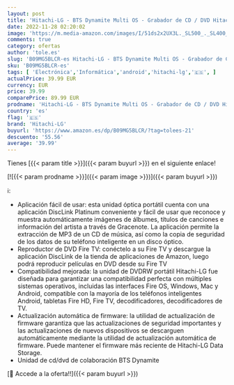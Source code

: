 ```yaml
---
layout: post
title: 'Hitachi-LG - BTS Dynamite Multi OS - Grabador de CD / DVD Hitachi LG GPM2V  Fire  Android  Windows  Mac  - Grabador  Grabador - Fire HD  Fire TV  portátil  MacAir  Surface  Galaxy Tab...  Morado …'
date: 2022-11-28 02:20:02
image: 'https://m.media-amazon.com/images/I/51ds2x2UX3L._SL500_._SL400_.jpg'
comments: true
category: ofertas
author: 'tole.es'
slug: 'B09MG5BLCR-es Hitachi-LG - BTS Dynamite Multi OS - Grabador de CD / DVD...'
sku: 'B09MG5BLCR-es'
tags: [ 'Electrónica','Informática','android','hitachi-lg','🇪🇸', ]
actualPrice: 39.99 EUR
currency: EUR
price: 39.99
comparePrice: 89.99 EUR
prodname: 'Hitachi-LG - BTS Dynamite Multi OS - Grabador de CD / DVD Hitachi LG GPM2V  Fire  Android  Windows  Mac  - Grabador  Grabador - Fire HD  Fire TV  portátil  MacAir  Surface  Galaxy Tab...  Morado …'
country: 'es'
flag: '🇪🇸'
brand: 'Hitachi-LG'
buyurl: 'https://www.amazon.es/dp/B09MG5BLCR/?tag=tolees-21'
descuento: '55.56'
average: '39.99'
---
```


Tienes [{{< param title >}}]({{< param buyurl >}}) en el siguiente enlace!

[![{{< param prodname >}}]({{< param image >}})]({{< param buyurl >}})

ℹ️:

- Aplicación fácil de usar: esta unidad óptica portátil cuenta con una aplicación DiscLink Platinum conveniente y fácil de usar que reconoce y muestra automáticamente imágenes de álbumes, títulos de canciones e información del artista a través de Gracenote. La aplicación permite la extracción de MP3 de un CD de música, así como la copia de seguridad de los datos de su teléfono inteligente en un disco óptico.
- Reproductor de DVD Fire TV: conéctelo a su Fire TV y descargue la aplicación DiscLink de la tienda de aplicaciones de Amazon, luego podrá reproducir películas en DVD desde su Fire TV
- Compatibilidad mejorada: la unidad de DVDRW portátil Hitachi-LG fue diseñada para garantizar una compatibilidad perfecta con múltiples sistemas operativos, incluidas las interfaces Fire OS, Windows, Mac y Android, compatible con la mayoría de los teléfonos inteligentes Android, tabletas Fire HD, Fire TV, decodificadores, decodificadores de TV.
- Actualización automática de firmware: la utilidad de actualización de firmware garantiza que las actualizaciones de seguridad importantes y las actualizaciones de nuevos dispositivos se descarguen automáticamente mediante la utilidad de actualización automática de firmware. Puede mantener el firmware más reciente de Hitachi-LG Data Storage.
- Unidad de cd/dvd de colaboración BTS Dynamite

[🛒 Accede a la oferta!!]({{< param buyurl >}})
